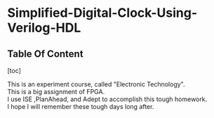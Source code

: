 # Simplified-Digital-Clock-Using-Verilog-HDL
## Table Of Content
[toc]


This is an experiment course, called "Electronic Technology".  
This is a big assignment of FPGA.  
I use ISE ,PlanAhead, and Adept to accomplish this tough homework.  
I hope I will remember these tough days long after.
